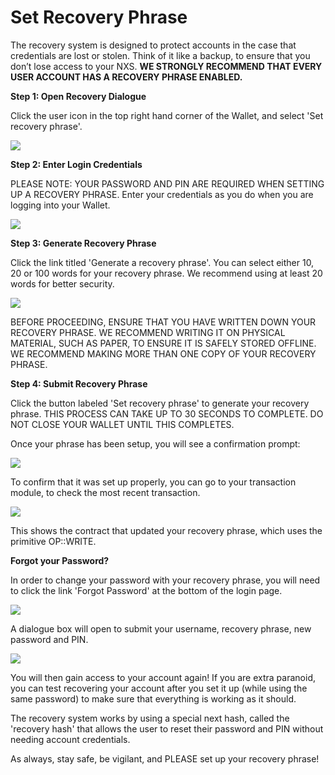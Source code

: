 # Set Recovery Phrase

The recovery system is designed to protect accounts in the case that credentials are lost or stolen. Think of it like a backup, to ensure that you don’t lose access to your NXS. **WE STRONGLY RECOMMEND THAT EVERY USER ACCOUNT HAS A RECOVERY PHRASE ENABLED.**

**Step 1: Open Recovery Dialogue**

Click the user icon in the top right hand corner of the Wallet, and select 'Set recovery phrase'.

![](https://nexus.io/ResourceHub/images/guide/recovery1.png)

**Step 2: Enter Login Credentials**

PLEASE NOTE: YOUR PASSWORD AND PIN ARE REQUIRED WHEN SETTING UP A RECOVERY PHRASE. Enter your credentials as you do when you are logging into your Wallet.

![](https://nexus.io/ResourceHub/images/guide/recovery2.png)

**Step 3: Generate Recovery Phrase**

Click the link titled 'Generate a recovery phrase'. You can select either 10, 20 or 100 words for your recovery phrase. We recommend using at least 20 words for better security.

![](https://nexus.io/ResourceHub/images/guide/recovery3.png)

BEFORE PROCEEDING, ENSURE THAT YOU HAVE WRITTEN DOWN YOUR RECOVERY PHRASE. WE RECOMMEND WRITING IT ON PHYSICAL MATERIAL, SUCH AS PAPER, TO ENSURE IT IS SAFELY STORED OFFLINE. WE RECOMMEND MAKING MORE THAN ONE COPY OF YOUR RECOVERY PHRASE.

**Step 4: Submit Recovery Phrase**

Click the button labeled 'Set recovery phrase' to generate your recovery phrase. THIS PROCESS CAN TAKE UP TO 30 SECONDS TO COMPLETE. DO NOT CLOSE YOUR WALLET UNTIL THIS COMPLETES.

Once your phrase has been setup, you will see a confirmation prompt:

![](https://nexus.io/ResourceHub/images/guide/recovery4.png)

To confirm that it was set up properly, you can go to your transaction module, to check the most recent transaction.

![](https://nexus.io/ResourceHub/images/guide/recovery5.png)

This shows the contract that updated your recovery phrase, which uses the primitive OP::WRITE.

**Forgot your Password?**

In order to change your password with your recovery phrase, you will need to click the link 'Forgot Password' at the bottom of the login page.

![](https://nexus.io/ResourceHub/images/guide/recovery6.png)

A dialogue box will open to submit your username, recovery phrase, new password and PIN.

![](https://nexus.io/ResourceHub/images/guide/recovery7.png)

You will then gain access to your account again! If you are extra paranoid, you can test recovering your account after you set it up (while using the same password) to make sure that everything is working as it should.

The recovery system works by using a special next hash, called the 'recovery hash' that allows the user to reset their password and PIN without needing account credentials.

As always, stay safe, be vigilant, and PLEASE set up your recovery phrase!
